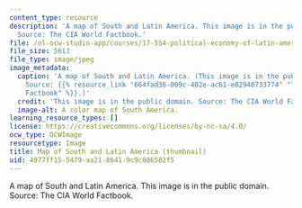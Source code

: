 ```yaml
---
content_type: resource
description: 'A map of South and Latin America. This image is in the public domain.
  Source: The CIA World Factbook.'
file: /ol-ocw-studio-app/courses/17-554-political-economy-of-latin-america-fall-2002/4977ff155479aa2186419c9c886582f5_17-554f02-th.jpg
file_size: 5613
file_type: image/jpeg
image_metadata:
  caption: 'A map of South and Latin America. (This image is in the public domain.
    Source: {{% resource_link "664fad36-009c-402e-ac61-e02940733774" "The CIA World
    Factbook" %}}.)'
  credit: 'This image is in the public domain. Source: The CIA World Factbook.'
  image-alt: A color map of South America.
learning_resource_types: []
license: https://creativecommons.org/licenses/by-nc-sa/4.0/
ocw_type: OCWImage
resourcetype: Image
title: Map of South and Latin America (thumbnail)
uid: 4977ff15-5479-aa21-8641-9c9c886582f5
---
```

A map of South and Latin America. This image is in the public domain. Source: The CIA World Factbook.